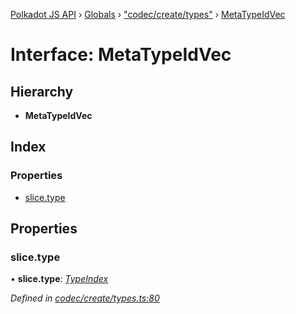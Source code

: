[Polkadot JS API](../README.md) › [Globals](../globals.md) › ["codec/create/types"](../modules/_codec_create_types_.md) › [MetaTypeIdVec](_codec_create_types_.metatypeidvec.md)

# Interface: MetaTypeIdVec

## Hierarchy

* **MetaTypeIdVec**

## Index

### Properties

* [slice.type](_codec_create_types_.metatypeidvec.md#slice.type)

## Properties

###  slice.type

• **slice.type**: *[TypeIndex](../modules/_codec_create_types_.md#typeindex)*

*Defined in [codec/create/types.ts:80](https://github.com/polkadot-js/api/blob/be4b9a4133/packages/types/src/codec/create/types.ts#L80)*
